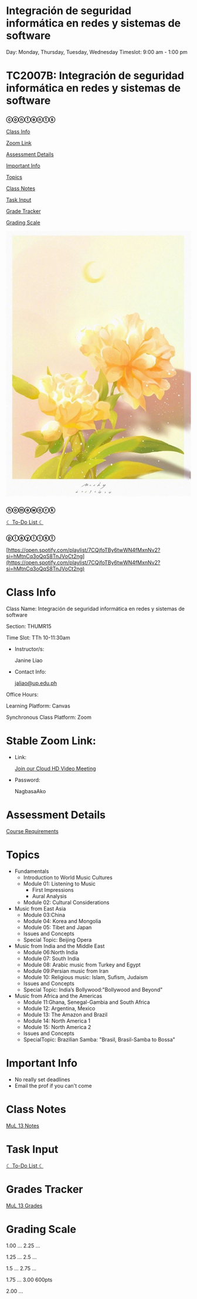 # Integración de seguridad informática en redes y sistemas de software

Day: Monday, Thursday, Tuesday, Wednesday
Timeslot: 9:00 am - 1:00 pm

# TC2007B: Integración de seguridad informática en redes y sistemas de software

### ⓒⓞⓝⓣⓔⓝⓣⓢ

[Class Info](Integracio%CC%81n%20de%20seguridad%20informa%CC%81tica%20en%20redes%20y%20%20ddcdfbaab7e14703baa0e7daaf4f7b98.md)  

[Zoom Link](Integracio%CC%81n%20de%20seguridad%20informa%CC%81tica%20en%20redes%20y%20%20ddcdfbaab7e14703baa0e7daaf4f7b98.md)

[Assessment Details](Integracio%CC%81n%20de%20seguridad%20informa%CC%81tica%20en%20redes%20y%20%20ddcdfbaab7e14703baa0e7daaf4f7b98.md)

[Important Info](Integracio%CC%81n%20de%20seguridad%20informa%CC%81tica%20en%20redes%20y%20%20ddcdfbaab7e14703baa0e7daaf4f7b98.md)

[Topics](Integracio%CC%81n%20de%20seguridad%20informa%CC%81tica%20en%20redes%20y%20%20ddcdfbaab7e14703baa0e7daaf4f7b98.md)

[Class Notes](Integracio%CC%81n%20de%20seguridad%20informa%CC%81tica%20en%20redes%20y%20%20ddcdfbaab7e14703baa0e7daaf4f7b98.md)

[Task Input](Integracio%CC%81n%20de%20seguridad%20informa%CC%81tica%20en%20redes%20y%20%20ddcdfbaab7e14703baa0e7daaf4f7b98.md)

[Grade Tracker](Integracio%CC%81n%20de%20seguridad%20informa%CC%81tica%20en%20redes%20y%20%20ddcdfbaab7e14703baa0e7daaf4f7b98.md)

[Grading Scale](Integracio%CC%81n%20de%20seguridad%20informa%CC%81tica%20en%20redes%20y%20%20ddcdfbaab7e14703baa0e7daaf4f7b98.md)

![Integracio%CC%81n%20de%20seguridad%20informa%CC%81tica%20en%20redes%20y%20%20ddcdfbaab7e14703baa0e7daaf4f7b98/tumblr_b9133482533876c7487dd576efbe4f9f_2f03f591_1280.jpg](Integracio%CC%81n%20de%20seguridad%20informa%CC%81tica%20en%20redes%20y%20%20ddcdfbaab7e14703baa0e7daaf4f7b98/tumblr_b9133482533876c7487dd576efbe4f9f_2f03f591_1280.jpg)

### **ⓗⓞⓜⓔⓦⓞⓡⓚ**

[ ☾ To-Do List ☾](Integracio%CC%81n%20de%20seguridad%20informa%CC%81tica%20en%20redes%20y%20%20ddcdfbaab7e14703baa0e7daaf4f7b98/%E2%98%BE%20To-Do%20List%20%E2%98%BE%20424f99913d7b4c649c3181a3be211d97.csv)

### **ⓟⓛⓐⓨⓛⓘⓢⓣ**

[https://open.spotify.com/playlist/7CQjfoTBy6twWN4fMxnNv2?si=hMtnCq3oQqS8TnJVoCt2ng](https://open.spotify.com/playlist/7CQjfoTBy6twWN4fMxnNv2?si=hMtnCq3oQqS8TnJVoCt2ng)

# Class Info

Class Name: Integración de seguridad informática en redes y sistemas de software

Section: THUMR15

Time Slot: TTh 10-11:30am 

- Instructor/s:
    
    Janine Liao
    
- Contact Info:
    
    [jaliao@up.edu.ph](mailto:jaliao@up.edu.ph)
    

Office Hours: 

Learning Platform: Canvas

Synchronous Class Platform: Zoom

# Stable Zoom Link:

- Link:
    
    [Join our Cloud HD Video Meeting](https://up-edu.zoom.us/j/5996889968)
    
- Password:
    
    NagbasaAko
    

# Assessment Details

[Course Requirements](Integracio%CC%81n%20de%20seguridad%20informa%CC%81tica%20en%20redes%20y%20%20ddcdfbaab7e14703baa0e7daaf4f7b98/Course%20Requirements%20f4bdc55b2b704d5aa18c8048eb2c755d.csv)

# Topics

- Fundamentals
    - Introduction to World Music Cultures
    - Module 01: Listening to Music
        - First Impressions
        - Aural Analysis
    - Module 02: Cultural Considerations
- Music from East Asia
    - Module 03:China
    - Module 04: Korea and Mongolia
    - Module 05: Tibet and Japan
    - Issues and Concepts
    - Special Topic: Beijing Opera
- Music from India and the Middle East
    - Module 06:North India
    - Module 07: South India
    - Module 08: Arabic music from Turkey and Egypt
    - Module 09:Persian music from Iran
    - Module 10: Religious music: Islam, Sufism, Judaism
    - Issues and Concepts
    - Special Topic: India’s Bollywood:"Bollywood and Beyond"
- Music from Africa and the Americas
    - Module 11:Ghana, Senegal-Gambia and South Africa
    - Module 12: Argentina, Mexico
    - Module 13: The Amazon and Brazil
    - Module 14: North America 1
    - Module 15: North America 2
    - Issues and Concepts
    - SpecialTopic: Brazilian Samba: "Brasil, Brasil-Samba to Bossa"

# Important Info

- No really set deadlines
- Email the prof if you can't come

# Class Notes

[MuL 13 Notes](Integracio%CC%81n%20de%20seguridad%20informa%CC%81tica%20en%20redes%20y%20%20ddcdfbaab7e14703baa0e7daaf4f7b98/MuL%2013%20Notes%204f51b321c65b4dde85cf167e93199403.csv)

# Task Input

[ ☾ To-Do List ☾](Integracio%CC%81n%20de%20seguridad%20informa%CC%81tica%20en%20redes%20y%20%20ddcdfbaab7e14703baa0e7daaf4f7b98/%E2%98%BE%20To-Do%20List%20%E2%98%BE%2022b3ee8f99ae44cf97cf47e8c93e97b3.csv)

# Grades Tracker

[MuL 13 Grades](Integracio%CC%81n%20de%20seguridad%20informa%CC%81tica%20en%20redes%20y%20%20ddcdfbaab7e14703baa0e7daaf4f7b98/MuL%2013%20Grades%20e9bd51af1323499295bdb2cc10e68780.csv)

# Grading Scale

1.00         ...                                                       2.25       ...

1.25         ...                                                       2.5          ...

1.5            ...                                                       2.75       ...

1.75        ...                                                        3.00       600pts

2.00        ...